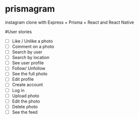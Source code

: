 # prismagram
instagram clone with Express + Prisma + React and React Native

#User stories
- [ ] Like / Unlike a photo
- [ ] Comment on a photo
- [ ] Search by user
- [ ] Search by location
- [ ] See user profile
- [ ] Follow/ Unfollow
- [ ] See the full photo
- [ ] Edit profile
- [ ] Create account
- [ ] Log in
- [ ] Upload photo
- [ ] Edit the photo
- [ ] Delete photo
- [ ] See the feed
